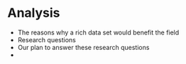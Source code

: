 # Analysis

- The reasons why a rich data set would benefit the field 
- Research questions
- Our plan to answer these research questions 
- 